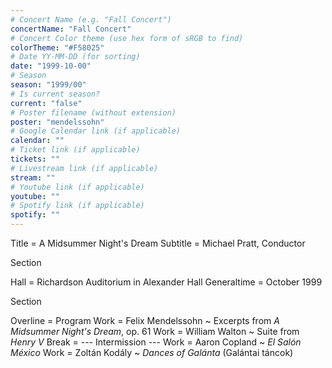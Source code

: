 ```yaml
---
# Concert Name (e.g. "Fall Concert")
concertName: "Fall Concert"
# Concert Color theme (use hex form of sRGB to find)
colorTheme: "#F58025"
# Date YY-MM-DD (for sorting)
date: "1999-10-00"
# Season
season: "1999/00"
# Is current season?
current: "false"
# Poster filename (without extension)
poster: "mendelssohn"
# Google Calendar link (if applicable)
calendar: ""
# Ticket link (if applicable)
tickets: ""
# Livestream link (if applicable)
stream: ""
# Youtube link (if applicable)
youtube: ""
# Spotify link (if applicable)
spotify: ""
---
```

Title = A Midsummer Night's Dream
Subtitle = Michael Pratt, Conductor

Section

Hall = Richardson Auditorium in Alexander Hall
Generaltime = October 1999

Section

Overline = Program
Work = Felix Mendelssohn ~ Excerpts from *A Midsummer Night's Dream*, op. 61
Work = William Walton ~ Suite from *Henry V*
Break = --- Intermission ---
Work = Aaron Copland ~ *El Salón México*
Work = Zoltán Kodály ~ *Dances of Galánta* (Galántai táncok)
